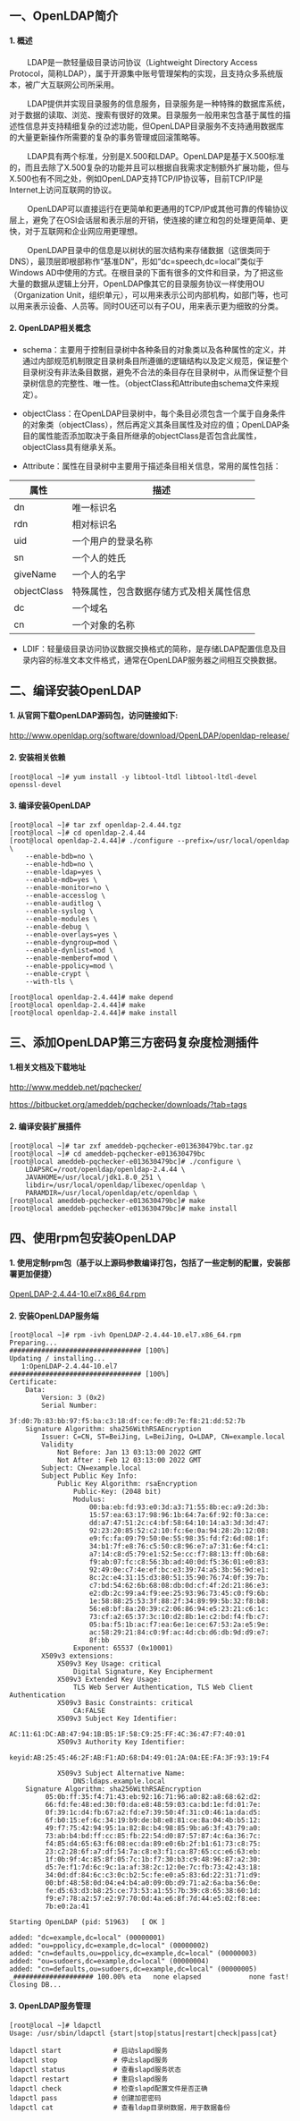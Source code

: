 

## 一、OpenLDAP简介
#### 1. 概述
&emsp;&emsp; LDAP是一款轻量级目录访问协议（Lightweight Directory Access Protocol，简称LDAP），属于开源集中账号管理架构的实现，且支持众多系统版本，被广大互联网公司所采用。</p>
&emsp;&emsp; LDAP提供并实现目录服务的信息服务，目录服务是一种特殊的数据库系统，对于数据的读取、浏览、搜索有很好的效果。目录服务一般用来包含基于属性的描述性信息并支持精细复杂的过滤功能，但OpenLDAP目录服务不支持通用数据库的大量更新操作所需要的复杂的事务管理或回滚策略等。</p>
&emsp;&emsp; LDAP具有两个标准，分别是X.500和LDAP。OpenLDAP是基于X.500标准的，而且去除了X.500复杂的功能并且可以根据自我需求定制额外扩展功能，但与X.500也有不同之处，例如OpenLDAP支持TCP/IP协议等，目前TCP/IP是Internet上访问互联网的协议。</p>
&emsp;&emsp; OpenLDAP可以直接运行在更简单和更通用的TCP/IP或其他可靠的传输协议层上，避免了在OSI会话层和表示层的开销，使连接的建立和包的处理更简单、更快，对于互联网和企业网应用更理想。</p>
&emsp;&emsp; OpenLDAP目录中的信息是以树状的层次结构来存储数据（这很类同于DNS），最顶层即根部称作“基准DN”，形如“dc=speech,dc=local”类似于Windows AD中使用的方式。在根目录的下面有很多的文件和目录，为了把这些大量的数据从逻辑上分开，OpenLDAP像其它的目录服务协议一样使用OU（Organization Unit，组织单元），可以用来表示公司内部机构，如部门等，也可以用来表示设备、人员等。同时OU还可以有子OU，用来表示更为细致的分类。</p>

#### 2. OpenLDAP相关概念
- schema：主要用于控制目录树中各种条目的对象类以及各种属性的定义，并通过内部规范机制限定目录树条目所遵循的逻辑结构以及定义规范，保证整个目录树没有非法条目数据，避免不合法的条目存在目录树中，从而保证整个目录树信息的完整性、唯一性。（objectClass和Attribute由schema文件来规定）。

- objectClass：在OpenLDAP目录树中，每个条目必须包含一个属于自身条件的对象类（objectClass），然后再定义其条目属性及对应的值；OpenLDAP条目的属性能否添加取决于条目所继承的objectClass是否包含此属性，objectClass具有继承关系。

- Attribute：属性在目录树中主要用于描述条目相关信息，常用的属性包括：

| 属性 | 描述 |
| ------------ | ------------ |
| dn  | 唯一标识名 |
| rdn | 相对标识名  |
| uid | 一个用户的登录名称 |
| sn  | 一个人的姓氏 |
| giveName | 一个人的名字 |
| objectClass | 特殊属性，包含数据存储方式及相关属性信息 |
| dc | 一个域名 |
| cn | 一个对象的名称 |

- LDIF：轻量级目录访问协议数据交换格式的简称，是存储LDAP配置信息及目录内容的标准文本文件格式，通常在OpenLDAP服务器之间相互交换数据。


## 二、编译安装OpenLDAP
#### 1. 从官网下载OpenLDAP源码包，访问链接如下:
http://www.openldap.org/software/download/OpenLDAP/openldap-release/ </p>

#### 2. 安装相关依赖
```shell
[root@local ~]# yum install -y libtool-ltdl libtool-ltdl-devel openssl-devel
```

#### 3. 编译安装OpenLDAP
```shell
[root@local ~]# tar zxf openldap-2.4.44.tgz
[root@local ~]# cd openldap-2.4.44
[root@local openldap-2.4.44]# ./configure --prefix=/usr/local/openldap \
    --enable-bdb=no \
    --enable-hdb=no \
    --enable-ldap=yes \
    --enable-mdb=yes \
    --enable-monitor=no \
    --enable-accesslog \
    --enable-auditlog \
    --enable-syslog \
    --enable-modules \
    --enable-debug \
    --enable-overlays=yes \
    --enable-dyngroup=mod \
    --enable-dynlist=mod \
    --enable-memberof=mod \
    --enable-ppolicy=mod \
    --enable-crypt \
    --with-tls \

[root@local openldap-2.4.44]# make depend
[root@local openldap-2.4.44]# make 
[root@local openldap-2.4.44]# make install
```


## 三、添加OpenLDAP第三方密码复杂度检测插件
#### 1.相关文档及下载地址
http://www.meddeb.net/pqchecker/ </p>
https://bitbucket.org/ameddeb/pqchecker/downloads/?tab=tags </p>

#### 2. 编译安装扩展插件
```shell
[root@local ~]# tar zxf ameddeb-pqchecker-e013630479bc.tar.gz
[root@local ~]# cd ameddeb-pqchecker-e013630479bc
[root@local ameddeb-pqchecker-e013630479bc]# ./configure \
    LDAPSRC=/root/openldap/openldap-2.4.44 \
    JAVAHOME=/usr/local/jdk1.8.0_251 \
    libdir=/usr/local/openldap/libexec/openldap \
    PARAMDIR=/usr/local/openldap/etc/openldap \
[root@local ameddeb-pqchecker-e013630479bc]# make
[root@local ameddeb-pqchecker-e013630479bc]# make install
```


## 四、使用rpm包安装OpenLDAP
#### 1. 使用定制rpm包（基于以上源码参数编译打包，包括了一些定制的配置，安装部署更加便捷）
[OpenLDAP-2.4.44-10.el7.x86_64.rpm](./Software/OpenLDAP-2.4.44-10.el7.x86_64.rpm)

#### 2. 安装OpenLDAP服务端
```shell
[root@local ~]# rpm -ivh OpenLDAP-2.4.44-10.el7.x86_64.rpm 
Preparing...                          ################################# [100%]
Updating / installing...
   1:OpenLDAP-2.4.44-10.el7           ################################# [100%]
Certificate:
    Data:
        Version: 3 (0x2)
        Serial Number:
            3f:d0:7b:83:bb:97:f5:ba:c3:18:df:ce:fe:d9:7e:f8:21:dd:52:7b
    Signature Algorithm: sha256WithRSAEncryption
        Issuer: C=CN, ST=BeiJing, L=BeiJing, O=LDAP, CN=example.local
        Validity
            Not Before: Jan 13 03:13:00 2022 GMT
            Not After : Feb 12 03:13:00 2022 GMT
        Subject: CN=example.local
        Subject Public Key Info:
            Public Key Algorithm: rsaEncryption
                Public-Key: (2048 bit)
                Modulus:
                    00:ba:eb:fd:93:e0:3d:a3:71:55:8b:ec:a9:2d:3b:
                    15:57:ea:63:17:98:96:1b:64:7a:6f:92:f0:3a:ce:
                    dd:a7:47:51:2c:c4:bf:58:64:10:14:a3:3d:3d:47:
                    92:23:20:85:52:c2:10:fc:6e:0a:94:28:2b:12:08:
                    e9:fc:fa:09:79:50:0e:55:98:35:fd:f2:6d:08:1f:
                    34:b1:7f:e8:76:c5:50:c8:96:e7:a7:31:6e:f4:c1:
                    a7:14:c8:d5:79:e1:52:5e:cc:f7:88:13:ff:0b:68:
                    f9:ab:07:fc:c8:56:3b:ad:40:0d:f5:36:01:e0:83:
                    92:49:0e:c7:4e:ef:bc:e3:39:74:a5:3b:56:9d:e1:
                    8c:2c:e4:31:15:d3:80:51:35:90:76:74:0f:39:7b:
                    c7:bd:54:62:6b:68:08:db:0d:cf:4f:2d:21:86:e3:
                    e2:db:2c:99:a4:f9:ee:25:93:96:73:45:c0:f9:6b:
                    1e:58:88:25:53:3f:88:2f:34:89:99:5b:32:f8:b8:
                    56:e8:bf:8a:20:39:c2:06:86:94:e5:23:21:c6:1c:
                    73:cf:a2:65:37:3c:10:d2:8b:1e:c2:bd:f4:fb:c7:
                    05:ba:f5:1b:ac:f7:ea:6e:1e:ce:67:53:2a:e5:9e:
                    ac:58:29:21:84:c0:9f:ac:4d:cb:d6:db:9d:d9:e7:
                    8f:bb
                Exponent: 65537 (0x10001)
        X509v3 extensions:
            X509v3 Key Usage: critical
                Digital Signature, Key Encipherment
            X509v3 Extended Key Usage: 
                TLS Web Server Authentication, TLS Web Client Authentication
            X509v3 Basic Constraints: critical
                CA:FALSE
            X509v3 Subject Key Identifier: 
                AC:11:61:DC:AB:47:94:1B:B5:1F:58:C9:25:FF:4C:36:47:F7:40:01
            X509v3 Authority Key Identifier: 
                keyid:AB:25:45:46:2F:AB:F1:AD:68:D4:49:01:2A:0A:EE:FA:3F:93:19:F4

            X509v3 Subject Alternative Name: 
                DNS:ldaps.example.local
    Signature Algorithm: sha256WithRSAEncryption
         05:0b:ff:35:f4:71:43:eb:92:16:71:96:a0:82:a8:68:62:d2:
         66:fd:fe:48:ed:30:f0:da:e8:48:59:03:ca:bd:1e:fd:01:7e:
         0f:39:1c:d4:fb:67:a2:fd:e7:39:50:4f:31:c0:46:1a:da:d5:
         6f:b0:15:ef:6c:34:19:b9:de:b8:e8:81:ce:8a:04:4b:b5:12:
         49:f7:75:42:94:95:1a:82:8c:b4:98:85:9b:a6:3f:43:79:a0:
         73:ab:b4:bd:ff:cc:85:fb:22:54:d0:87:57:87:4c:6a:36:7c:
         f4:85:d4:65:63:f6:08:ec:da:89:e0:6b:2f:b1:61:73:c8:75:
         23:c2:28:6f:a7:df:54:7a:c8:e3:f1:ca:87:65:cc:e6:63:eb:
         1f:0b:9f:4c:85:8f:05:7c:1b:f7:30:b3:c9:48:96:87:a2:30:
         d5:7e:f1:7d:6c:9c:1a:af:38:2c:12:0e:7c:fb:73:42:43:18:
         34:0d:df:84:6c:c3:0c:b2:5c:fe:e0:a5:83:6d:22:31:71:d9:
         00:bf:48:58:0d:04:e4:b4:a0:09:0b:d9:71:a2:6a:ba:56:0e:
         fe:d5:63:d3:b8:25:ce:73:53:a1:55:7b:39:c8:65:38:60:1d:
         f9:e7:78:a2:57:e2:97:70:0d:4a:e6:8f:7d:44:e5:02:f8:ee:
         7b:e0:2a:41

Starting OpenLDAP (pid: 51963)   [ OK ]

added: "dc=example,dc=local" (00000001)
added: "ou=ppolicy,dc=example,dc=local" (00000002)
added: "cn=defaults,ou=ppolicy,dc=example,dc=local" (00000003)
added: "ou=sudoers,dc=example,dc=local" (00000004)
added: "cn=defaults,ou=sudoers,dc=example,dc=local" (00000005)
_#################### 100.00% eta   none elapsed            none fast!         
Closing DB...
```

#### 3. OpenLDAP服务管理
```shell
[root@local ~]# ldapctl
Usage: /usr/sbin/ldapctl {start|stop|status|restart|check|pass|cat}

ldapctl start             # 启动slapd服务
ldapctl stop              # 停止slapd服务
ldapctl status            # 查看slapd服务状态
ldapctl restart           # 重启slapd服务
ldapctl check             # 检查slapd配置文件是否正确
ldapctl pass              # 创建加密密码
ldapctl cat               # 查看ldap目录树数据，用于数据备份
```


